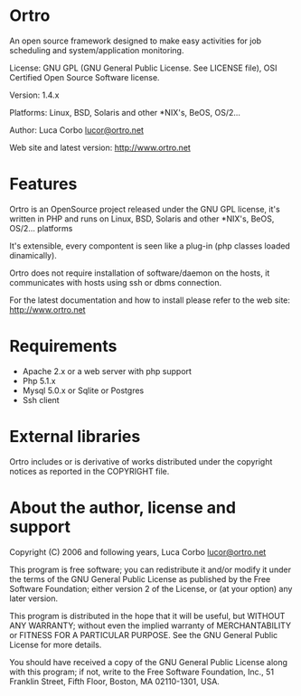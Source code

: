 Ortro
=====

An open source framework designed to make easy activities for job scheduling and system/application monitoring.

License: GNU GPL (GNU General Public License. See LICENSE file), OSI Certified Open Source Software license.

Version: 1.4.x

Platforms: Linux, BSD, Solaris and other *NIX's, BeOS, OS/2...

Author: Luca Corbo <lucor@ortro.net>

Web site and latest version: http://www.ortro.net


Features
========

Ortro is an OpenSource project released under the GNU GPL license, 
it's written in PHP and runs on Linux, BSD, Solaris and other *NIX's, BeOS,
OS/2... platforms

It's extensible, every compontent is seen like a plug-in 
(php classes loaded dinamically).

Ortro does not require installation of software/daemon on the hosts, 
it communicates with hosts using ssh or dbms connection.

For the latest documentation and how to install please refer to the web site:
http://www.ortro.net

Requirements
============

- Apache 2.x or a web server with php support
- Php 5.1.x
- Mysql 5.0.x or Sqlite or Postgres
- Ssh client

External libraries
==================

Ortro includes or is derivative of works distributed under the copyright notices as reported in the COPYRIGHT file.

About the author, license and support
=====================================
Copyright (C) 2006 and following years, Luca Corbo <lucor@ortro.net>

This program is free software; you can redistribute it and/or
modify it under the terms of the GNU General Public License
as published by the Free Software Foundation; either version 2
of the License, or (at your option) any later version.

This program is distributed in the hope that it will be useful,
but WITHOUT ANY WARRANTY; without even the implied warranty of
MERCHANTABILITY or FITNESS FOR A PARTICULAR PURPOSE.  See the
GNU General Public License for more details.

You should have received a copy of the GNU General Public License
along with this program; if not, write to the Free Software
Foundation, Inc., 51 Franklin Street, Fifth Floor, Boston, MA  02110-1301, USA.
